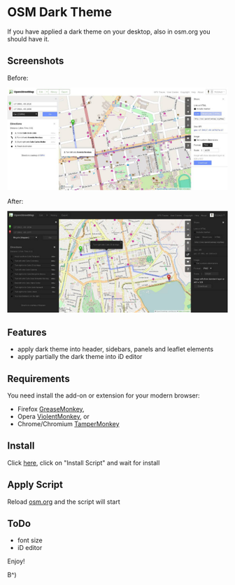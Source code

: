 
# OSM Dark Theme

If you have applied a dark theme on your desktop, also in osm.org you should have it.

## Screenshots

Before:

![before](https://raw.githubusercontent.com/51114u9/osm-dark-theme/master/osm-dark-theme_before.jpg)

After:

![after](https://raw.githubusercontent.com/51114u9/osm-dark-theme/master/osm-dark-theme_after.jpg)

## Features

* apply dark theme into header, sidebars, panels and leaflet elements
* apply partially the dark theme into iD editor

## Requirements

You need install the add-on or extension for your modern browser:

* Firefox [GreaseMonkey](http://mzl.la/1aQPQ9p),
* Opera [ViolentMonkey](http://bit.ly/15pmpZV), or
* Chrome/Chromium [TamperMonkey](http://bit.ly/19r15Yf)

## Install

Click [here](https://raw.githubusercontent.com/51114u9/osm-dark-theme/master/OSM-Dark-Theme.user.js),
click on "Install Script" and wait for install

## Apply Script

Reload [osm.org](https://openstreetmap.org/) and the script will start

## ToDo

* font size
* iD editor

Enjoy!

B^)
